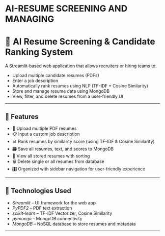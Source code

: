 # AI-RESUME SCREENING AND MANAGING

# 🤖 AI Resume Screening & Candidate Ranking System

A Streamlit-based web application that allows recruiters or hiring teams to:
- Upload multiple candidate resumes (PDFs)
- Enter a job description
- Automatically rank resumes using NLP (TF-IDF + Cosine Similarity)
- Store and manage resume data using MongoDB
- View, filter, and delete resumes from a user-friendly UI

---

## 🚀 Features

- 📄 Upload multiple PDF resumes
- 📋 Input a custom job description
- 📊 Rank resumes by similarity score (using TF-IDF & Cosine Similarity)
- 🗃 Save all resumes, text, and scores to MongoDB
- 📂 View all stored resumes with sorting
- 🗑 Delete single or all resumes from database
- 🎛 Organized with sidebar navigation for user-friendly experience

---

## 🧰 Technologies Used

- *Streamlit* – UI framework for the web app
- *PyPDF2* – PDF text extraction
- *scikit-learn* – TF-IDF Vectorizer, Cosine Similarity
- *pymongo* – MongoDB connectivity
- *MongoDB* – NoSQL database to store resumes and metadata

---
